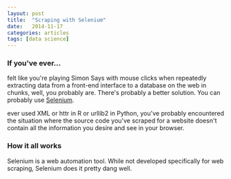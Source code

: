 ```yaml
---
layout: post
title:  "Scraping with Selenium"
date:   2014-11-17
categories: articles
tags: [data science]
---
```


### If you've ever...

felt like you're playing Simon Says with mouse clicks when repeatedly extracting data from a
front-end interface to a database on the web in chunks, well, you probably are.
There's probably a better solution.  You can probably use [Selenium].

ever used XML or httr in R or urllib2 in Python, you've probably encountered the situation where 
the source code you've scraped for a website doesn't contain all the information you desire and see in your browser.

### How it all works
Selenium is a web automation tool.
While not developed specifically for web scraping, Selenium does it pretty dang well.




[Selenium]:http://www.seleniumhq.org/
